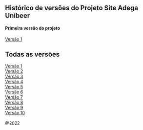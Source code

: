 ## Histórico de versões do Projeto Site Adega Unibeer

<h4> Primeira versão do projeto </h4>
<a href="https://github.com/caiorodrigues2804/PROJETO_SITE_Adega_UniBeer/tree/v_01">Versão 1</a>

## Todas as versões 
<div style="overflow-y: auto" width="100px">
<a href="https://github.com/caiorodrigues2804/PROJETO_SITE_Adega_UniBeer/tree/v_01">Versão 1</a><br/>
<a href="https://github.com/caiorodrigues2804/PROJETO_SITE_Adega_UniBeer/tree/v_02">Versão 2</a><br/>
<a href="https://github.com/caiorodrigues2804/PROJETO_SITE_Adega_UniBeer/tree/v_03">Versão 3</a><br/>
<a href="https://github.com/caiorodrigues2804/PROJETO_SITE_Adega_UniBeer/tree/v_04">Versão 4</a><br/>
<a href="https://github.com/caiorodrigues2804/PROJETO_SITE_Adega_UniBeer/tree/v_05">Versão 5</a><br/>
<a href="https://github.com/caiorodrigues2804/PROJETO_SITE_Adega_UniBeer/tree/v_06">Versão 6</a><br/>
<a href="https://github.com/caiorodrigues2804/PROJETO_SITE_Adega_UniBeer/tree/v_07">Versão 7</a><br/>
<a href="https://github.com/caiorodrigues2804/PROJETO_SITE_Adega_UniBeer/tree/v_08">Versão 8</a><br/> 
<a href="https://github.com/caiorodrigues2804/PROJETO_SITE_Adega_UniBeer/tree/v_09">Versão 9</a><br/>
<a href="https://github.com/caiorodrigues2804/PROJETO_SITE_Adega_UniBeer/tree/v_10">Versão 10</a><br/>
</div>
<br/>
@2022